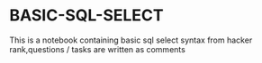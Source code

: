 # BASIC-SQL-SELECT
This is a notebook containing basic  sql select syntax from hacker rank,questions / tasks are written as comments
